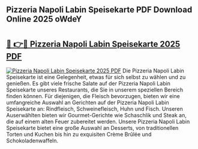## Pizzeria Napoli Labin Speisekarte PDF Download Online 2025 oWdeY

# <h2><a href="http://gc8dyev.nevu.top/?p=Pizzeria+Napoli+Labin+Speisekarte">🔗 👉🔴 Pizzeria Napoli Labin Speisekarte 2025 PDF</a></h2>

[![Pizzeria Napoli Labin Speisekarte 2025 PDF](https://i.imgur.com/dBaPXMq.png)](http://gc8dyev.nevu.top/?p=Pizzeria+Napoli+Labin+Speisekarte)
Die Pizzeria Napoli Labin Speisekarte ist eine Gelegenheit, etwas für sich selbst zu wählen und zu genießen. Es gibt viele frische Salate auf der Pizzeria Napoli Labin Speisekarte unseres Restaurants, die Sie in unserem speziellen Bereich finden können. Für diejenigen, die Fleisch bevorzugen, bieten wir eine umfangreiche Auswahl an Gerichten auf der Pizzeria Napoli Labin Speisekarte an: Rindfleisch, Schweinefleisch, Huhn und Fisch. Unseren Auserwählten bieten wir Gourmet-Gerichte wie Schaschlik und Steak an, die auf einem alten Feuer zubereitet werden. Unsere Pizzeria Napoli Labin Speisekarte bietet eine große Auswahl an Desserts, von traditionellen Torten und Kuchen bis hin zu exquisiten Crème Brûlée und Schokoladenwaffeln.
